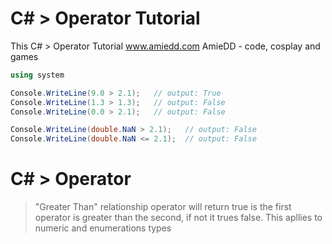 # C# > Operator Tutorial
This C# > Operator Tutorial www.amiedd.com AmieDD - code, cosplay and games


```C# runnable
using system

Console.WriteLine(9.0 > 2.1);   // output: True
Console.WriteLine(1.3 > 1.3);   // output: False
Console.WriteLine(0.0 > 2.1);   // output: False

Console.WriteLine(double.NaN > 2.1);   // output: False
Console.WriteLine(double.NaN <= 2.1);  // output: False


```

# C# > Operator

> "Greater Than" relationship operator will return true is the first operator is greater than the second, if not it trues false. This apllies to numeric and enumerations types

